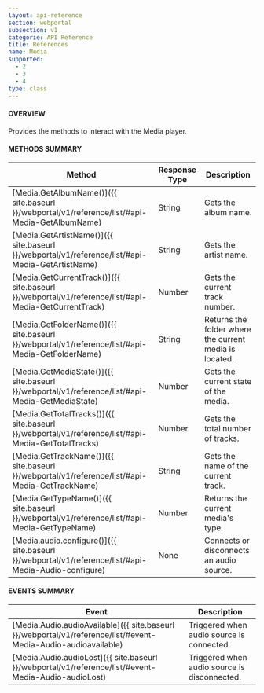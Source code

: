```yaml
---
layout: api-reference
section: webportal
subsection: v1
categorie: API Reference
title: References
name: Media
supported:
  - 2
  - 3
  - 4
type: class
---
```


#### OVERVIEW

Provides the methods to interact with the Media player.

#### METHODS SUMMARY

Method | Response Type | Description
-----|----|----
[Media.GetAlbumName()]({{ site.baseurl }}/webportal/v1/reference/list/#api-Media-GetAlbumName) |  String | Gets the album name.
[Media.GetArtistName()]({{ site.baseurl }}/webportal/v1/reference/list/#api-Media-GetArtistName) | String | Gets the artist name.
[Media.GetCurrentTrack()]({{ site.baseurl }}/webportal/v1/reference/list/#api-Media-GetCurrentTrack) | Number | Gets the current track number.
[Media.GetFolderName()]({{ site.baseurl }}/webportal/v1/reference/list/#api-Media-GetFolderName) | String | Returns the folder where the current media is located.
[Media.GetMediaState()]({{ site.baseurl }}/webportal/v1/reference/list/#api-Media-GetMediaState) | Number | Gets the current state of the media.
[Media.GetTotalTracks()]({{ site.baseurl }}/webportal/v1/reference/list/#api-Media-GetTotalTracks) | Number | Gets the total number of tracks.
[Media.GetTrackName()]({{ site.baseurl }}/webportal/v1/reference/list/#api-Media-GetTrackName) | String | Gets the name of the current track.
[Media.GetTypeName()]({{ site.baseurl }}/webportal/v1/reference/list/#api-Media-GetTypeName) | Number | Returns the current media's type.
[Media.audio.configure()]({{ site.baseurl }}/webportal/v1/reference/list/#api-Media-Audio-configure) | None | Connects or disconnects an audio source.

#### EVENTS SUMMARY

Event | Description
----|----
[Media.Audio.audioAvailable]({{ site.baseurl }}/webportal/v1/reference/list/#event-Media-Audio-audioavailable) | Triggered when audio source is connected.
[Media.Audio.audioLost]({{ site.baseurl }}/webportal/v1/reference/list/#event-Media-Audio-audioLost) | Triggered when audio source is disconnected.
